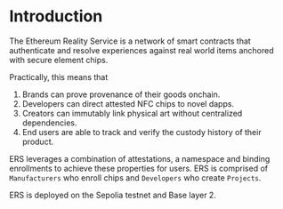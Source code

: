 # Introduction

The Ethereum Reality Service is a network of smart contracts that authenticate and resolve experiences against real world items anchored with secure element chips. 

Practically, this means that 

1. Brands can prove provenance of their goods onchain.
2. Developers can direct attested NFC chips to novel dapps.
3. Creators can immutably link physical art without centralized dependencies.
4. End users are able to track and verify the custody history of their product.

ERS leverages a combination of attestations, a namespace and binding enrollments to achieve these properties for users. ERS is comprised of `Manufacturers` who enroll chips and `Developers` who create `Projects`.

ERS is deployed on the Sepolia testnet and Base layer 2.
